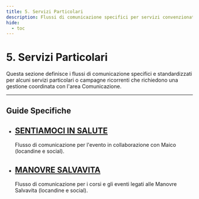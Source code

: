 ```yaml
---
title: 5. Servizi Particolari
description: Flussi di comunicazione specifici per servizi convenzionati come Sentiamoci in Salute e Manovre Salvavita.
hide:
  - toc
---
```


# 5. Servizi Particolari

Questa sezione definisce i flussi di comunicazione specifici e standardizzati per alcuni servizi particolari o campagne ricorrenti che richiedono una gestione coordinata con l'area Comunicazione.

---

## Guide Specifiche

<div class="grid cards" markdown>
<ul>
<li>
<a href="sentiamoci_in_salute/">
    <h2>SENTIAMOCI IN SALUTE</h2>
</a>
<p>Flusso di comunicazione per l'evento in collaborazione con Maico (locandine e social).</p>
</li>
<li>
<a href="manovre_salvavita/">
    <h2>MANOVRE SALVAVITA</h2>
</a>
<p>Flusso di comunicazione per i corsi e gli eventi legati alle Manovre Salvavita (locandine e social).</p>
</li>
</ul>
</div>